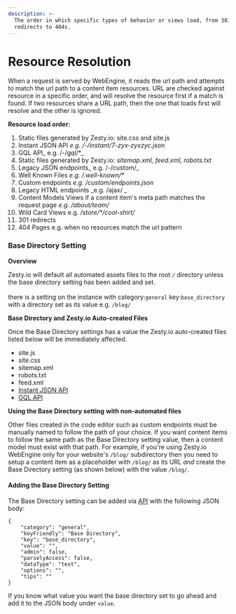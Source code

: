 ```yaml
---
description: >-
  The order in which specific types of behavior or views load, from 301
  redirects to 404s.
---
```


# Resource Resolution

When a request is served by WebEngine, it reads the url path and attempts to match the url path to a content item resources. URL are checked against resource in a specific order, and will resolve the resource first if a match is found. If two resources share a URL path, then the one that loads first will resolve and the other is ignored.

**Resource load order:**

1. Static files generated by Zesty.io: site.css and site.js
2. Instant JSON API _e.g. /-/instant/7-zyx-zyxzyc.json_
3. GQL API_ e.g. /-/gql/\*_
4. Static files generated by Zesty.io: _sitemap.xml, feed.xml, robots.txt_
5. Legacy JSON endpoints_ e.g. /-/custom/_
6. Well Known Files _e.g. /.well-known/\*_
7. Custom endpoints _e.g. /custom/endpoints.json_
8. Legacy HTML endpoints _e.g. /ajax/ _
9. Content Models Views if a content item's meta path matches the request page _e.g. /about/team/_
10. Wild Card Views e.g. _/store/\*/cool-shirt/_
11. 301 redirects
12. 404 Pages e.g. when no resources match the url pattern

### Base Directory Setting

**Overview**

Zesty.io will default all automated assets files to the root `/` directory unless the base directory setting has been added and set. \
\
there is a setting on the instance with category:`general` key:`base_directory` with a directory set as its value e.g. `/blog/`

**Base Directory and Zesty.io Auto-created Files**

Once the Base Directory settings has a value the Zesty.io auto-created files listed below will be immediately affected.

* site.js
* site.css
* sitemap.xml
* robots.txt
* feed.xml
* [Instant JSON API](../../apis/instant-content-api.md)
* [GQL API](../../apis/graphql.md)

**Using the Base Directory setting** **with non-automated files**

Other files created in the code editor such as custom endpoints must be manually named to follow the path of your choice. If you want content items to follow the same path as the Base Directory setting value, then a content model must exist with that path. For example, if you're using Zesty.io WebEngine only for your website's  `/blog/` subdirectory then you need to setup a content item as a placeholder with `/blog/` as its URL _and_ create the Base Directory setting (as shown below)  with the value `/blog/`.&#x20;

#### Adding the Base Directory Setting

The Base Directory setting can be added via [API](https://instances-api.zesty.org/#d295e8c8-40a2-435c-85cd-23a043a7135f) with the following JSON body:

```
{
    "category": "general",
    "keyFriendly": "Base Directory",
    "key": "base_directory",
    "value": "",
    "admin": false,
    "parselyAccess": false,
    "dataType": "text",
    "options": "",
    "tips": ""
}
```

&#x20;If you know what value you want the base directory set to go ahead and add it to the JSON body under `value`.
